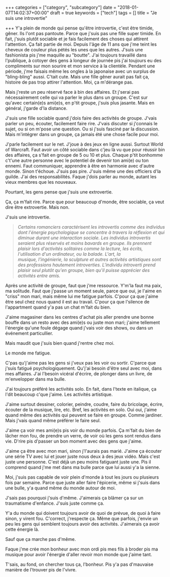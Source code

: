 +++
categories = ["category", "subcategory"]
date = "2018-01-07T14:02:37+00:00"
draft = true
keywords = ["tech"]
tags = []
title = "Je suis une introvertie"

+++
Y'a plein de monde qui pense qu'être introvertie, c'est être timide, gêner. Ils l'ont pas pantoute. Parce que j'suis pas une fille super timide. En fait, j'suis plutôt sociable et je fais facilement des choses qui attirent l'attention. Ça fait partie de moi. Depuis l'âge de 11 ans que j'me teint les cheveux de couleur plus pétés les unes que les autres. J'suis une fashionista pis j'me maquille au "boutte". J'ai toujours travaillé dans l'publique, à cotoyer des gens à longeur de journée pis j'ai toujours eu des compliments sur mon sourire et mon service à la clientèle. Pendant une période, j'me faisais même les ongles à la japonaise avec un surplus de "bling-bling" aussi. C'tait cute. Mais une fille gêner aurait pas fait ça, histoire de pas trop attirer l'attention. Moi, ça m'dérange pas.

Mais j'reste un peu réservé face à bin des affaires. Et j'serai pas nécessairement celle qui va parler le plus dans un groupe. C'est sur qu'avec certain(e)s ami(e)s, en p'tit groupe, j'suis plus jasante. Mais en général, j'garde d'la distance.

J'suis une fille sociable quand j'dois faire des activités de groupe. J'vais parler un peu, écouter, facilement faire rire. J'vais discuter si j'connais le sujet, ou si on m'pose une question. Ou si j'suis fasciné par la discussion. Mais m'intégrer dans un groupe, ça jamais été une chose facile pour moi. 

J'parle facilement sur le net. J'joue à des jeux en ligne aussi. Surtout World of Warcraft. Faut avoir un côté sociable dans c'jeu là vu que pour réussir bin des affaires, ça s'fait en groupe de 5 ou 10 et plus. Chaque p'tit bonhomme c't'une autre personne avec le potentiel de devenir ton ami(e) ou ton ennemi. Faut communiquer, apprendre à être en harmonie avec d'autre monde. Sinon t'échoue. J'suis pas pire. J'suis même une des officiers d'la guilde. J'ai des responsabilités. Faque j'dois parler au monde, autant les vieux membres que les nouveaux. 

Pourtant, les gens pense que j'suis une extrovertie.

Ça, ça m'fait rire. Parce que pour beaucoup d'monde, être sociable, ça veut dire être extrovertie. Mais non.

J'suis une introvertie.

> _Certains romanciers caractérisent les introvertis comme des individus dont l'énergie psychologique se concentre à travers la réflexion et qui diminue durant une interaction sociale. Les individus introvertis seraient plus réservés et moins bavards en groupe. Ils prennent plaisir lors d'activités solitaires comme la lecture, les écrits, l'utilisation d'un ordinateur, ou la balade. L'art, la musique, l'ingénierie, la sculpture et autres activités artistiques sont des professions hautement introverties. L'individu introverti prend plaisir seul plutôt qu'en groupe, bien qu'il puisse apprécier des activités entre amis._

Après une activité de groupe, faut que j'me ressource. Y'm'la faut ma paix, ma solitude. Faut que j'passe un moment seule, parce que oui, je l'aime en "criss" mon mari, mais même lui me fatigue parfois. C'pour ça que j'aime être seul chez nous quand il est au travail. C'pour ça que l'silence de l'appartment quand y'a pas un chat m'fait du bien.

J'aime magasiner dans les centres d'achat pis aller prendre une bonne bouffe dans un resto avec des ami(e)s ou juste mon mari; j'aime tellement l'énergie qu'une foule dégage quand j'vais voir des shows, ou dans un événement particullier.

Mais maudit que j'suis bien quand j'rentre chez moi.

Le monde me fatigue.

C'pas qu'j'aime pas les gens si j'veux pas les voir ou sortir. C'parce que j'suis fatigué psychologiquement. Qu'j'ai besoin d'être seul avec moi, dans mes affaires. J'ai l'besoin vicéral d'écrire, de plonger dans un livre, de m'envelopper dans ma bulle. 

J'ai toujours préféré les activités solo. En fait, dans l'texte en italique, ça l'dit beaucoup c'que j'aime. Les activités artistique.

J'aime surtout dessiner, colorier, peindre, coudre, faire du bricolage, écrire, écouter de la musique, lire, etc. Bref, les activités en solo. Oui oui, j'aime quand même des activités qui peuvent se faire en groupe. Comme jardiner. Mais j'vais quand même préférer le faire seul.

J'aime ça voir mes ami(e)s pis voir du monde parfois. Ça m'fait du bien de lâcher mon fou, de prendre un verre, de voir où les gens sont rendus dans vie. D'rire pis d'passer un bon moment avec des gens que j'aime. 

J'aime ça être avec mon mari, sinon j'l'aurais pas marié. J'aime ça écouter une série TV avec lui et jouer juste nous deux à des jeux vidéo. Mais c'est juste une personne. C'est déjà un peu moins fatiguant juste une. Pis il comprend quand j'me met dans ma bulle parce que lui aussi y'a la sienne. 

Moi, j'suis pas capable de voir plein d'monde à tout les jours ou plusieurs fois par semaine. Parce que juste aller faire l'épicerie, même si j'suis dans une bulle, y'a quand même du monde autour de moi.

J'sais pas pourquoi j'suis d'même. J'aimerais ça blâmer ça sur un traumatisme d'enfance. J'suis juste comme ça.

Y'a du monde qui doivent toujours avoir de quoi de prévue, de quoi à faire sinon, y virent fou. C'correct, j'respecte ça. Même que parfois, j'envie un peu les gens qui semblent toujours avoir des activités. J'aimerais ça avoir cette énergie là.

Sauf que ça marche pas d'même.

Faque j'me crée mon bonheur avec mon ordi pis mes fils à broder pis ma musique pour avoir l'énergie d'aller revoir mon monde que j'aime tant. 

T'sais, au fond, on chercher tous ça, l'bonheur. Pis y'a pas d'mauvaise manière de l'trouver pis de l'vivre.